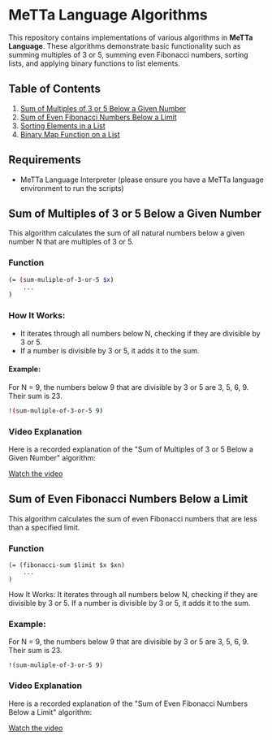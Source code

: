 # MeTTa Language Algorithms

This repository contains implementations of various algorithms in **MeTTa Language**. These algorithms demonstrate basic functionality such as summing multiples of 3 or 5, summing even Fibonacci numbers, sorting lists, and applying binary functions to list elements. 

## Table of Contents

1. [Sum of Multiples of 3 or 5 Below a Given Number](#sum-of-multiples-of-3-or-5-below-a-given-number)
2. [Sum of Even Fibonacci Numbers Below a Limit](#sum-of-even-fibonacci-numbers-below-a-limit)
3. [Sorting Elements in a List](#sorting-elements-in-a-list)
4. [Binary Map Function on a List](#binary-map-function-on-a-list)

## Requirements

- MeTTa Language Interpreter (please ensure you have a MeTTa language environment to run the scripts)

## Sum of Multiples of 3 or 5 Below a Given Number
This algorithm calculates the sum of all natural numbers below a given number N that are multiples of 3 or 5.

### Function
```bash 
(= (sum-muliple-of-3-or-5 $x)
    ...
)
```
### How It Works:
- It iterates through all numbers below N, checking if they are divisible by 3 or 5.
- If a number is divisible by 3 or 5, it adds it to the sum.
#### Example:
For N = 9, the numbers below 9 that are divisible by 3 or 5 are 3, 5, 6, 9. Their sum is 23.

```bash
!(sum-muliple-of-3-or-5 9)
```

### Video Explanation

Here is a recorded explanation of the "Sum of Multiples of 3 or 5 Below a Given Number" algorithm:

[Watch the video](./data/sum_of_multiple_of_3_or_5.mp4)

## Sum of Even Fibonacci Numbers Below a Limit

This algorithm calculates the sum of even Fibonacci numbers that are less than a specified limit.

### Function

```metta
(= (fibonacci-sum $limit $x $xn)
    ...
)
```
How It Works:
It iterates through all numbers below N, checking if they are divisible by 3 or 5.
If a number is divisible by 3 or 5, it adds it to the sum.

### Example:
For N = 9, the numbers below 9 that are divisible by 3 or 5 are 3, 5, 6, 9. Their sum is 23.

```metta
!(sum-muliple-of-3-or-5 9)

```
### Video Explanation

Here is a recorded explanation of the "Sum of Even Fibonacci Numbers Below a Limit" algorithm:

[Watch the video](./data/sum_of_multiple_of_3_or_5.mp4)


